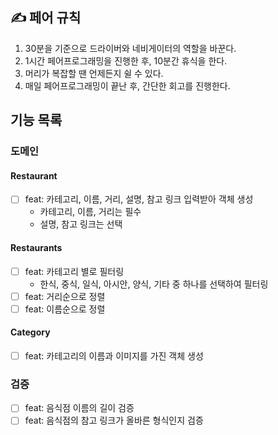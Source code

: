 ## ✍️ 페어 규칙

1. 30분을 기준으로 드라이버와 네비게이터의 역할을 바꾼다.
2. 1시간 페어프로그래밍을 진행한 후, 10분간 휴식을 한다.
3. 머리가 복잡할 땐 언제든지 쉴 수 있다.
4. 매일 페어프로그래밍이 끝난 후, 간단한 회고를 진행한다.

## 기능 목록

### 도메인

#### Restaurant

- [ ] feat: 카테고리, 이름, 거리, 설명, 참고 링크 입력받아 객체 생성
    - 카테고리, 이름, 거리는 필수
    - 설명, 참고 링크는 선택

#### Restaurants

- [ ] feat: 카테고리 별로 필터링
    - 한식, 중식, 일식, 아시안, 양식, 기타 중 하나를 선택하여 필터링
- [ ] feat: 거리순으로 정렬
- [ ] feat: 이름순으로 정렬

#### Category

- [ ] feat: 카테고리의 이름과 이미지를 가진 객체 생성

### 검증

- [ ] feat: 음식점 이름의 길이 검증
- [ ] feat: 음식점의 참고 링크가 올바른 형식인지 검증